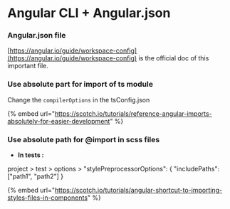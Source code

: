 # Angular CLI + Angular.json

### Angular.json file 

[https://angular.io/guide/workspace-config](https://angular.io/guide/workspace-config) is the official doc of this important file.

### Use absolute part for import of ts module 

Change the `compilerOptions` in the tsConfig.json

{% embed url="https://scotch.io/tutorials/reference-angular-imports-absolutely-for-easier-development" %}

### Use absolute path for @import in scss files

* **In tests :** 

project &gt; test &gt; options &gt; "stylePreprocessorOptions": { "includePaths": \["path1", "path2"\] }

{% embed url="https://scotch.io/tutorials/angular-shortcut-to-importing-styles-files-in-components" %}



